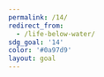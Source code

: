 ```yaml
---
permalink: /14/
redirect_from:
  - /life-below-water/
sdg_goal: '14'
color: '#0a97d9'
layout: goal
---
```


